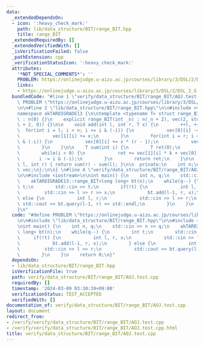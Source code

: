 ```yaml
---
data:
  _extendedDependsOn:
  - icon: ':heavy_check_mark:'
    path: lib/data_structure/BIT/range_BIT.hpp
    title: range_BIT
  _extendedRequiredBy: []
  _extendedVerifiedWith: []
  _isVerificationFailed: false
  _pathExtension: cpp
  _verificationStatusIcon: ':heavy_check_mark:'
  attributes:
    '*NOT_SPECIAL_COMMENTS*': ''
    PROBLEM: https://onlinejudge.u-aizu.ac.jp/courses/library/3/DSL/2/DSL_2_G
    links:
    - https://onlinejudge.u-aizu.ac.jp/courses/library/3/DSL/2/DSL_2_G
  bundledCode: "#line 1 \"verify/data_structure/BIT/range_BIT/AOJ.test.cpp\"\n#define\
    \ PROBLEM \"https://onlinejudge.u-aizu.ac.jp/courses/library/3/DSL/2/DSL_2_G\"\
    \n\n#line 2 \"lib/data_structure/BIT/range_BIT.hpp\"\n\n#include <vector>\n\n\
    namespace akTARDIGRADE13 {\n\ntemplate <typename T> struct range_BIT {\n    range_BIT()\
    \ : n(0) {}\n    explicit range_BIT(int _n) : n(_n + 2), vec(2, std::vector<T>(_n\
    \ + 2, 0)) {}\n\n    void add(int l, int r, T x) {\n        ++l, ++r;\n      \
    \  for(int i = l; i < n; i += i & (-i)) {\n            vec[0][i] -= x * (l - 1);\n\
    \            vec[1][i] += x;\n        }\n        for(int i = r; i < n; i += i\
    \ & (-i)) {\n            vec[0][i] += x * (r - 1);\n            vec[1][i] -= x;\n\
    \        }\n    }\n\n    T sum(int i) {\n        T ret(0);\n        int k = i;\n\
    \        while(i > 0) {\n            ret += vec[1][i] * k + vec[0][i];\n     \
    \       i -= i & (-i);\n        }\n        return ret;\n    }\n\n    T query(int\
    \ l, int r) { return sum(r) - sum(l); }\n\n  private:\n    int n;\n    std::vector<std::vector<T>>\
    \ vec;\n};\n\n} \n#line 4 \"verify/data_structure/BIT/range_BIT/AOJ.test.cpp\"\
    \n\n#include <iostream>\n\nint main() {\n    int n, q;\n    std::cin >> n >> q;\n\
    \    akTARDIGRADE13::range_BIT<long long> bt(n);\n    while(q--) {\n        int\
    \ t;\n        std::cin >> t;\n        if(!t) {\n            int l, r, x;\n   \
    \         std::cin >> l >> r >> x;\n            bt.add(l-1, r, x);\n        }\
    \ else {\n            int l, r;\n            std::cin >> l >> r;\n           \
    \ std::cout << bt.query(l-1, r) << std::endl;\n        }\n    }\n    return 0;\n\
    }\n"
  code: "#define PROBLEM \"https://onlinejudge.u-aizu.ac.jp/courses/library/3/DSL/2/DSL_2_G\"\
    \n\n#include \"lib/data_structure/BIT/range_BIT.hpp\"\n\n#include <iostream>\n\
    \nint main() {\n    int n, q;\n    std::cin >> n >> q;\n    akTARDIGRADE13::range_BIT<long\
    \ long> bt(n);\n    while(q--) {\n        int t;\n        std::cin >> t;\n   \
    \     if(!t) {\n            int l, r, x;\n            std::cin >> l >> r >> x;\n\
    \            bt.add(l-1, r, x);\n        } else {\n            int l, r;\n   \
    \         std::cin >> l >> r;\n            std::cout << bt.query(l-1, r) << std::endl;\n\
    \        }\n    }\n    return 0;\n}"
  dependsOn:
  - lib/data_structure/BIT/range_BIT.hpp
  isVerificationFile: true
  path: verify/data_structure/BIT/range_BIT/AOJ.test.cpp
  requiredBy: []
  timestamp: '2024-03-09 03:30:39+09:00'
  verificationStatus: TEST_ACCEPTED
  verifiedWith: []
documentation_of: verify/data_structure/BIT/range_BIT/AOJ.test.cpp
layout: document
redirect_from:
- /verify/verify/data_structure/BIT/range_BIT/AOJ.test.cpp
- /verify/verify/data_structure/BIT/range_BIT/AOJ.test.cpp.html
title: verify/data_structure/BIT/range_BIT/AOJ.test.cpp
---
```

